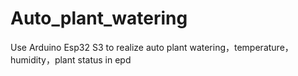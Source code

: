 # Auto_plant_watering
Use Arduino Esp32 S3 to realize auto plant watering，temperature，humidity，plant status in epd
